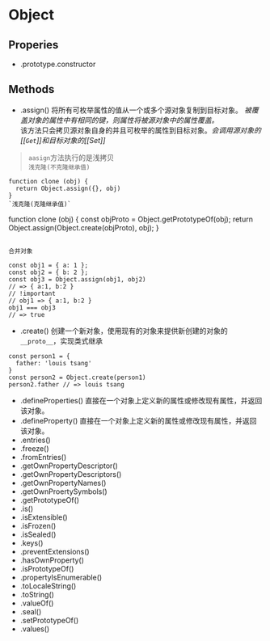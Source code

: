 # Object 
## Properies
+ .prototype.constructor
## Methods
+ .assign()
将所有可枚举属性的值从一个或多个源对象复制到目标对象。
*被覆盖对象的属性中有相同的键，则属性将被源对象中的属性覆盖。*  
该方法只会拷贝源对象自身的并且可枚举的属性到目标对象。*会调用源对象的[[`Get`]]和目标对象的[[Set]]*   
> `aasign`方法执行的是浅拷贝   
`浅克隆(不克隆继承值)`   
```
function clone (obj) {
  return Object.assign({}, obj)
}
`浅克隆(克隆继承值)`
```
function clone (obj) {
  const objProto = Object.getPrototypeOf(obj);
  return Object.assign(Object.create(objProto), obj);
}
```
```
`合并对象`    
```
const obj1 = { a: 1 };
const obj2 = { b: 2 };
const obj3 = Object.assign(obj1, obj2)
// => { a:1, b:2 }
// !important
// obj1 => { a:1, b:2 }
obj1 === obj3
// => true
```
+ .create()
创建一个新对象，使用现有的对象来提供新创建的对象的`__proto__`，实现类式继承
```
const person1 = {
  father: 'louis tsang'
}
const person2 = Object.create(person1)
person2.father // => louis tsang
```
+ .defineProperties()
直接在一个对象上定义新的属性或修改现有属性，并返回该对象。
+ .defineProperty()
直接在一个对象上定义新的属性或修改现有属性，并返回该对象。
+ .entries()
+ .freeze()
+ .fromEntries()
+ .getOwnPropertyDescriptor()
+ .getOwnPropertyDescriptors()
+ .getOwnPropertyNames()
+ .getOwnProertySymbols()
+ .getPrototypeOf()
+ .is()
+ .isExtensible()
+ .isFrozen()
+ .isSealed()
+ .keys()
+ .preventExtensions()
+ .hasOwnProperty()
+ .isPrototypeOf()
+ .propertyIsEnumerable()
+ .toLocaleString()
+ .toString()
+ .valueOf()
+ .seal()
+ .setPrototypeOf()
+ .values()